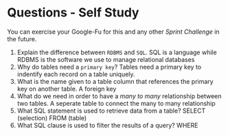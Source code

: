 # Questions - Self Study

You can exercise your Google-Fu for this and any other _Sprint Challenge_ in the future.

1.  Explain the difference between `RDBMS` and `SQL`.
    SQL is a language while RDBMS is the software we use to manage relational databases
1.  Why do tables need a `primary key`?
    Tables need a primary key to indentify each record on a table uniquely.
1.  What is the name given to a table column that references the primary key
    on another table.
    A foreign key
1.  What do we need in order to have a _many to many_ relationship between two
    tables.
    A seperate table to connect the many to many relationship
1.  What SQL statement is used to retrieve data from a table?
    SELECT (selection) FROM (table)
1.  What SQL clause is used to filter the results of a query?
    WHERE
